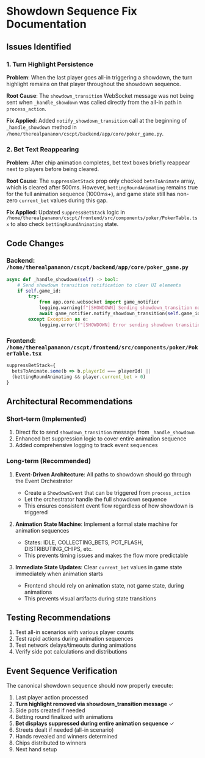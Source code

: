 # Showdown Sequence Fix Documentation

## Issues Identified

### 1. Turn Highlight Persistence
**Problem**: When the last player goes all-in triggering a showdown, the turn highlight remains on that player throughout the showdown sequence.

**Root Cause**: The `showdown_transition` WebSocket message was not being sent when `_handle_showdown` was called directly from the all-in path in `process_action`.

**Fix Applied**: Added `notify_showdown_transition` call at the beginning of `_handle_showdown` method in `/home/therealpananon/cscpt/backend/app/core/poker_game.py`.

### 2. Bet Text Reappearing
**Problem**: After chip animation completes, bet text boxes briefly reappear next to players before being cleared.

**Root Cause**: The `suppressBetStack` prop only checked `betsToAnimate` array, which is cleared after 500ms. However, `bettingRoundAnimating` remains true for the full animation sequence (1000ms+), and game state still has non-zero `current_bet` values during this gap.

**Fix Applied**: Updated `suppressBetStack` logic in `/home/therealpananon/cscpt/frontend/src/components/poker/PokerTable.tsx` to also check `bettingRoundAnimating` state.

## Code Changes

### Backend: `/home/therealpananon/cscpt/backend/app/core/poker_game.py`
```python
async def _handle_showdown(self) -> bool:
    # Send showdown transition notification to clear UI elements
    if self.game_id:
        try:
            from app.core.websocket import game_notifier
            logging.warning(f"[SHOWDOWN] Sending showdown_transition notification for game {self.game_id}")
            await game_notifier.notify_showdown_transition(self.game_id)
        except Exception as e:
            logging.error(f"[SHOWDOWN] Error sending showdown transition notification: {e}")
```

### Frontend: `/home/therealpananon/cscpt/frontend/src/components/poker/PokerTable.tsx`
```typescript
suppressBetStack={
  betsToAnimate.some(b => b.playerId === playerId) || 
  (bettingRoundAnimating && player.current_bet > 0)
}
```

## Architectural Recommendations

### Short-term (Implemented)
1. Direct fix to send `showdown_transition` message from `_handle_showdown`
2. Enhanced bet suppression logic to cover entire animation sequence
3. Added comprehensive logging to track event sequences

### Long-term (Recommended)
1. **Event-Driven Architecture**: All paths to showdown should go through the Event Orchestrator
   - Create a `ShowdownEvent` that can be triggered from `process_action`
   - Let the orchestrator handle the full showdown sequence
   - This ensures consistent event flow regardless of how showdown is triggered

2. **Animation State Machine**: Implement a formal state machine for animation sequences
   - States: IDLE, COLLECTING_BETS, POT_FLASH, DISTRIBUTING_CHIPS, etc.
   - This prevents timing issues and makes the flow more predictable

3. **Immediate State Updates**: Clear `current_bet` values in game state immediately when animation starts
   - Frontend should rely on animation state, not game state, during animations
   - This prevents visual artifacts during state transitions

## Testing Recommendations

1. Test all-in scenarios with various player counts
2. Test rapid actions during animation sequences
3. Test network delays/timeouts during animations
4. Verify side pot calculations and distributions

## Event Sequence Verification

The canonical showdown sequence should now properly execute:
1. Last player action processed
2. **Turn highlight removed via showdown_transition message** ✓
3. Side pots created if needed
4. Betting round finalized with animations
5. **Bet displays suppressed during entire animation sequence** ✓
6. Streets dealt if needed (all-in scenario)
7. Hands revealed and winners determined
8. Chips distributed to winners
9. Next hand setup